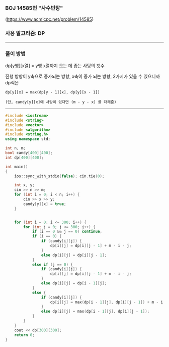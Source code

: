 ### BOJ 14585번 "사수빈탕"

(https://www.acmicpc.net/problem/14585)

### 사용 알고리즘: DP

----------

### 풀이 방법

dp[y행][x열] = y행 x열까지 오는 데 줍는 사탕의 갯수

진행 방향이 y축으로 증가되는 방향, x축이 증가 되는 방향, 2가지가 있을 수 있으니까 dp식은

    dp[y][x] = max(dp[y - 1][x], dp[y][x - 1])
    
    (단, candy[y][x]에 사탕이 있다면 (m - y - x) 를 더해줌)


----------

```cpp
#include <iostream>
#include <string>
#include <vector>
#include <algorithm>
#include <string.h>
using namespace std;

int n, m;
bool candy[400][400];
int dp[400][400];

int main()
{
	ios::sync_with_stdio(false); cin.tie(0);

	int x, y;
	cin >> n >> m;
	for (int i = 0; i < n; i++) {
		cin >> x >> y;
		candy[y][x] = true;
	}


	for (int i = 0; i <= 300; i++) {
		for (int j = 0; j <= 300; j++) {
			if (i == 0 && j == 0) continue;
			if (i == 0) {
				if (candy[i][j]) {
					dp[i][j] = dp[i][j - 1] + m - i - j;
				}
				else dp[i][j] = dp[i][j - 1];
			}
			else if (j == 0) {
				if (candy[i][j]) {
					dp[i][j] = dp[i][j - 1] + m - i - j;
				}
				else dp[i][j] = dp[i - 1][j];
			}
			else {
				if (candy[i][j]) {
					dp[i][j] = max(dp[i - 1][j], dp[i][j - 1]) + m - i - j;
				}
				else dp[i][j] = max(dp[i - 1][j], dp[i][j - 1]);
			}
		}
	}
	cout << dp[300][300];
	return 0;
}
```
